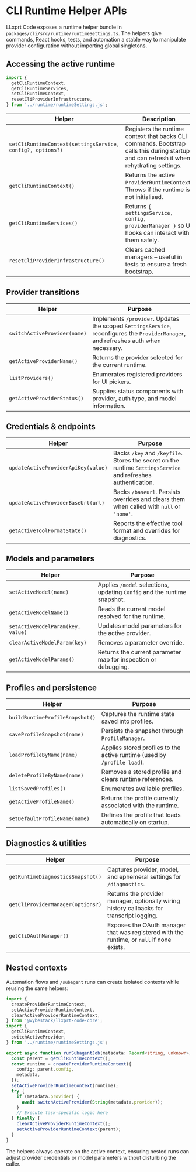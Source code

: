 # CLI Runtime Helper APIs

LLxprt Code exposes a runtime helper bundle in `packages/cli/src/runtime/runtimeSettings.ts`. The helpers give commands, React hooks, tests, and automation a stable way to manipulate provider configuration without importing global singletons.

## Accessing the active runtime

```ts
import {
  getCliRuntimeContext,
  getCliRuntimeServices,
  setCliRuntimeContext,
  resetCliProviderInfrastructure,
} from '../runtime/runtimeSettings.js';
```

| Helper                                                     | Description                                                                                                                              |
| ---------------------------------------------------------- | ---------------------------------------------------------------------------------------------------------------------------------------- |
| `setCliRuntimeContext(settingsService, config?, options?)` | Registers the runtime context that backs CLI commands. Bootstrap calls this during startup and can refresh it when rehydrating settings. |
| `getCliRuntimeContext()`                                   | Returns the active `ProviderRuntimeContext`. Throws if the runtime is not initialised.                                                   |
| `getCliRuntimeServices()`                                  | Returns `{ settingsService, config, providerManager }` so UI hooks can interact with them safely.                                        |
| `resetCliProviderInfrastructure()`                         | Clears cached managers – useful in tests to ensure a fresh bootstrap.                                                                    |

## Provider transitions

| Helper                       | Purpose                                                                                                                              |
| ---------------------------- | ------------------------------------------------------------------------------------------------------------------------------------ |
| `switchActiveProvider(name)` | Implements `/provider`. Updates the scoped `SettingsService`, reconfigures the `ProviderManager`, and refreshes auth when necessary. |
| `getActiveProviderName()`    | Returns the provider selected for the current runtime.                                                                               |
| `listProviders()`            | Enumerates registered providers for UI pickers.                                                                                      |
| `getActiveProviderStatus()`  | Supplies status components with provider, auth type, and model information.                                                          |

## Credentials & endpoints

| Helper                              | Purpose                                                                                                       |
| ----------------------------------- | ------------------------------------------------------------------------------------------------------------- |
| `updateActiveProviderApiKey(value)` | Backs `/key` and `/keyfile`. Stores the secret on the runtime `SettingsService` and refreshes authentication. |
| `updateActiveProviderBaseUrl(url)`  | Backs `/baseurl`. Persists overrides and clears them when called with `null` or `'none'`.                     |
| `getActiveToolFormatState()`        | Reports the effective tool format and overrides for diagnostics.                                              |

## Models and parameters

| Helper                            | Purpose                                                                  |
| --------------------------------- | ------------------------------------------------------------------------ |
| `setActiveModel(name)`            | Applies `/model` selections, updating `Config` and the runtime snapshot. |
| `getActiveModelName()`            | Reads the current model resolved for the runtime.                        |
| `setActiveModelParam(key, value)` | Updates model parameters for the active provider.                        |
| `clearActiveModelParam(key)`      | Removes a parameter override.                                            |
| `getActiveModelParams()`          | Returns the current parameter map for inspection or debugging.           |

## Profiles and persistence

| Helper                          | Purpose                                                                  |
| ------------------------------- | ------------------------------------------------------------------------ |
| `buildRuntimeProfileSnapshot()` | Captures the runtime state saved into profiles.                          |
| `saveProfileSnapshot(name)`     | Persists the snapshot through `ProfileManager`.                          |
| `loadProfileByName(name)`       | Applies stored profiles to the active runtime (used by `/profile load`). |
| `deleteProfileByName(name)`     | Removes a stored profile and clears runtime references.                  |
| `listSavedProfiles()`           | Enumerates available profiles.                                           |
| `getActiveProfileName()`        | Returns the profile currently associated with the runtime.               |
| `setDefaultProfileName(name)`   | Defines the profile that loads automatically on startup.                 |

## Diagnostics & utilities

| Helper                            | Purpose                                                                                   |
| --------------------------------- | ----------------------------------------------------------------------------------------- |
| `getRuntimeDiagnosticsSnapshot()` | Captures provider, model, and ephemeral settings for `/diagnostics`.                      |
| `getCliProviderManager(options?)` | Returns the provider manager, optionally wiring history callbacks for transcript logging. |
| `getCliOAuthManager()`            | Exposes the OAuth manager that was registered with the runtime, or `null` if none exists. |

## Nested contexts

Automation flows and `/subagent` runs can create isolated contexts while reusing the same helpers:

```ts
import {
  createProviderRuntimeContext,
  setActiveProviderRuntimeContext,
  clearActiveProviderRuntimeContext,
} from '@vybestack/llxprt-code-core';
import {
  getCliRuntimeContext,
  switchActiveProvider,
} from '../runtime/runtimeSettings.js';

export async function runSubagentJob(metadata: Record<string, unknown>) {
  const parent = getCliRuntimeContext();
  const runtime = createProviderRuntimeContext({
    config: parent.config,
    metadata,
  });
  setActiveProviderRuntimeContext(runtime);
  try {
    if (metadata.provider) {
      await switchActiveProvider(String(metadata.provider));
    }
    // Execute task-specific logic here
  } finally {
    clearActiveProviderRuntimeContext();
    setActiveProviderRuntimeContext(parent);
  }
}
```

The helpers always operate on the active context, ensuring nested runs can adjust provider credentials or model parameters without disturbing the caller.
